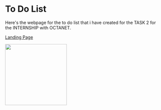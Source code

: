 # To Do List   
  

Here's the webpage for the to do list that i have created for the TASK 2 for the INTERNSHIP with OCTANET.

[Landing Page](https://santhosh-sivakumar.github.io/OCTANET_APRIL/To%20Do%20Page/)
  
  
<img src="https://i.giphy.com/DLz5I4BGyRSOlbSC3o.webp" width="200px">